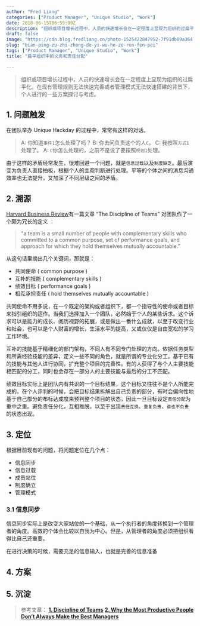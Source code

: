 ```yaml
---
author: "Fred Liang"
categories: ["Product Manager", "Unique Studio", "Work"]
date: 2018-06-15T06:59:09Z
description: "组织或项目增长过程中，人员的快速增长会在一定程度上显现为组织的过扁平化。在现有管理规则无法快速完善或者管理模式无法快速搭建的背景下，个人进行的一些方案探讨与考虑。"
draft: false
image: "https://cdn.blog.fredliang.cn/photo-1525422847952-7f91db09a364?ixlib=rb-0.3.5&q=80&fm=jpg&crop=entropy&cs=tinysrgb&w=1080&fit=max&ixid=eyJhcHBfaWQiOjExNzczfQ&s=adeaf2708fc9e5a1e3405c7dcd590c76"
slug: "bian-ping-zu-zhi-zhong-de-yi-wu-he-ze-ren-fen-pei"
tags: ["Product Manager", "Unique Studio", "Work"]
title: "扁平组织中的义务和责任分配"

---
```


>组织或项目增长过程中，人员的快速增长会在一定程度上显现为组织的过扁平化。在现有管理规则无法快速完善或者管理模式无法快速搭建的背景下，个人进行的一些方案探讨与考虑。

## 1. 问题触发

在团队举办 Unique Hackday 的过程中，常常有这样的对话。

> A: 你知道`事件1`怎么处理了吗？
> B: 你去问负责这个的人`C`。
> C: 我按照`方式1`处理了。
> A: `C`你怎么处理的，之前不是说了要按照`规则1`处理。

由于这样的矛盾经常发生，很难回避一个问题，就是`信息过载`以及`制度缺乏`。最后演变为负责人直接拍板，根据个人的主观判断进行处理。平等的个体之间的消息沟通效率也无法提升，又加深了不同层级之间的矛盾。

## 2. 溯源

[Harvard Business Review](https://hbr.org/2005/07/the-discipline-of-teams)有一篇文章 “The Discipline of Teams” 对团队作了一个颇为冗长的定义 ：

>"a team is a small number of people with complementary skills who committed to a common purpose, set of performance goals, and approach for which they hold themselves mutually accountable.”

从这句话里摘出几个关键词，那就是：

* 共同使命 ( common purpose )
* 互补的技能 ( complementary skills )
* 绩效目标 ( performance goals )
* 相互承担责任 ( hold themselves mutually accountable )

共同使命不用多说，在一个既定的架构或者组织下，都一个指导性的使命或者目标来指引组织的运作。当我们选择加入一个团队，必然始于个人的某些诉求。这个诉求可以是能力的成长、阅历视野的拓展，或是做出一番什么成就，以至于改变行业和社会，也可以是个人财富的增长，生活水平的提高，又或仅仅是自由宽松的学习工作环境。

互补的技能基于精细化的部门架构，不同人有不同专门处理的方向。依据任务类型和所需经验技能的差异，定义一些不同的角色，就是所谓的专业化分工。基于已有的技能与其他人进行协同，扩充整个项目的完善性。有的人获得了与个人主要技能相匹配的分工，同时也会存在一部分人的主要技能与最后的分工不匹配。

绩效目标实际上是团队内有共识的一个目标结果，这个目标又往往不是个人所能完成的。在个人评判的时候，会把目标结果拆解出自己负责的部分，有时会偏向性地基于自己部分的布标达成度来预判整个项目的状态。因此一旦目标设定`责任分配`为重中之重。避免责任分化，互相推脱，以至于出现`责任互换`、`重复负责`、`谁也不负责`的状态出现。

## 3. 定位

根据目前现有的问题，将问题定位在几个点：
* 信息同步
* 信息过载
* 成员站位
* 制度确立
* 管理模式

### 3.1 信息同步
信息同步实际上是改变大家站位的一个基础，从一个执行者的角度转换到一个管理者的角度。高效的个体会比较以自我为中心。但是，从管理者的角度必须把组织看得比自己还重要。

在进行决策的时候，需要充足的信息输入，也就是完善的信息准备

## 4. 方案

## 5. 沉淀

> 参考文章：
> [**1. Discipline of Teams**](https://hbr.org/product/discipline-of-teams-hbr-bestseller/R0507P-PDF-ENG)
> [**2. Why the Most Productive People Don’t Always Make the Best Managers**](https://hbr.org/2018/04/why-the-most-productive-people-dont-always-make-the-best-managers)

